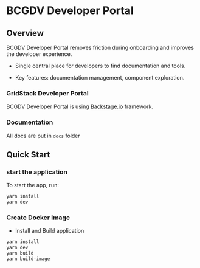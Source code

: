 # BCGDV Developer Portal 

## Overview

BCGDV Developer Portal removes friction during onboarding and improves the developer experience.

- Single central place for developers to find documentation and tools. 

- Key features: documentation management, component exploration.

### GridStack Developer Portal

BCGDV Developer Portal is using [Backstage.io](https://backstage.io) framework.

### Documentation

All docs are put in `docs` folder

## Quick Start

### start the application

To start the app, run:

```sh
yarn install
yarn dev
```

### Create Docker Image 

- Install and Build application

```sh
yarn install
yarn dev
yarn build
yarn build-image
```
